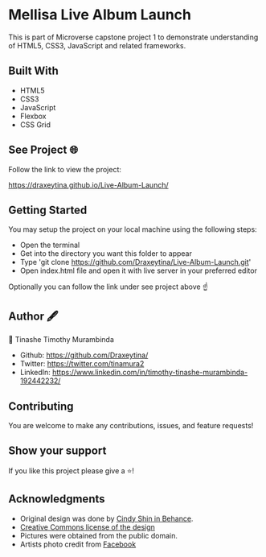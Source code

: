 # Mellisa Live Album Launch 
This is part of Microverse capstone project 1 to demonstrate understanding of HTML5, CSS3, JavaScript 
and related frameworks.

## Built With
- HTML5
- CSS3
- JavaScript
- Flexbox
- CSS Grid

## See Project 🌐
Follow the link to view the project:

https://draxeytina.github.io/Live-Album-Launch/

## Getting Started
You may setup the project on your local machine using the following steps:

- Open the terminal
- Get into the directory you want this folder to appear
- Type 'git clone https://github.com/Draxeytina/Live-Album-Launch.git'
- Open index.html file and open it with live server in your preferred editor

Optionally you can follow the link under see project above ☝️

## Author 🖋️
👤 Tinashe Timothy Murambinda
* Github: https://github.com/Draxeytina/
* Twitter: https://twitter.com/tinamura2
* LinkedIn: https://www.linkedin.com/in/timothy-tinashe-murambinda-192442232/

## Contributing
You are welcome to make any contributions, issues, and feature requests!

## Show your support
If you like this project please give a ⭐️!

## Acknowledgments

- Original design was done by <a href="https://www.behance.net/adagio07">Cindy Shin in Behance</a>.
- <a href="https://creativecommons.org/licenses/by-nc/4.0/">Creative Commons license of the design</a>
- Pictures were obtained from the public domain.
- Artists photo credit from <a href="www.facebook.com">Facebook</a>
